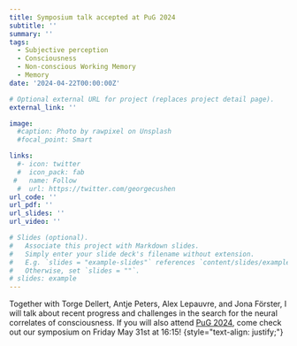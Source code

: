```yaml
---
title: Symposium talk accepted at PuG 2024
subtitle: ''
summary: ''
tags:
  - Subjective perception
  - Consciousness
  - Non-conscious Working Memory
  - Memory
date: '2024-04-22T00:00:00Z'

# Optional external URL for project (replaces project detail page).
external_link: ''

image:
  #caption: Photo by rawpixel on Unsplash
  #focal_point: Smart

links:
  #- icon: twitter
  #  icon_pack: fab
 #   name: Follow
  #  url: https://twitter.com/georgecushen
url_code: ''
url_pdf: ''
url_slides: ''
url_video: ''

# Slides (optional).
#   Associate this project with Markdown slides.
#   Simply enter your slide deck's filename without extension.
#   E.g. `slides = "example-slides"` references `content/slides/example-slides.md`.
#   Otherwise, set `slides = ""`.
# slides: example
---
```

Together with Torge Dellert, Antje Peters, Alex Lepauvre, and Jona Förster, I will talk about recent progress and challenges
in the search for the neural correlates of consciousness. If you will also attend [PuG 2024](https://pug2024.de/index.html), come check out our symposium on Friday May 31st at 16:15!
{style="text-align: justify;"}

